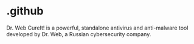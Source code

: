 # .github
 Dr. Web CureIt! is a powerful, standalone antivirus and anti-malware tool developed by Dr. Web, a Russian cybersecurity company.
